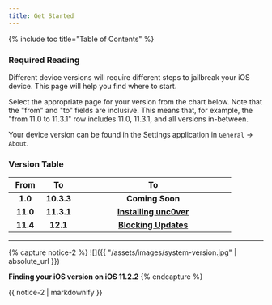 ```yaml
---
title: Get Started
---
```


{% include toc title="Table of Contents" %}

### Required Reading

Different device versions will require different steps to jailbreak your iOS device. This page will help you find where to start.

Select the appropriate page for your version from the chart below. Note that the "from" and "to" fields are inclusive. This means that, for example, the "from 11.0 to 11.3.1" row includes 11.0, 11.3.1, and all versions in-between.

Your device version can be found in the Settings application in `General` -> `About`.

### Version Table

<table>
  <colgroup>
    <col span="1" style="width: 15%;">
    <col span="1" style="width: 15%;">
    <col span="1" style="width: 70%;">
    <!--<col span="1" style="width: 25%;">
    <col span="1" style="width: 25%;">
    <col span="1" style="width: 30%;">-->
  </colgroup>
  <thead>
    <tr>
      <th style="text-align: center; font-weight: bold;">From</th>
      <th style="text-align: center; font-weight: bold;">To</th>
      <th style="text-align: center; font-weight: bold;">To</th>
      <!--<th style="text-align: center; font-weight: bold;">32-bit</th>
      <th style="text-align: center; font-weight: bold;">64-bit</th>
      <th style="text-align: center; font-weight: bold;">No Headphone Jack</th>-->
    </tr>
  </thead>
  <tbody>
    <!--<tr>
      <td style="text-align: center; font-weight: bold;">1.0</td>
      <td style="text-align: center; font-weight: bold;">9.1</td>
      <td style="text-align: center; font-weight: bold;" colspan="3">Coming Soon</td>
    </tr>
      <tr>
      <td style="text-align: center; font-weight: bold;">9.2</td>
      <td style="text-align: center; font-weight: bold;">9.3.3</td>
      <td style="text-align: center; font-weight: bold;">Coming Soon</td>
      <td style="text-align: center; font-weight: bold;"><a href="installing-pangu933">Installing Pangu933</a></td>
      <td style="text-align: center; font-weight: bold;">N/A</td>
    </tr>
      <tr>
      <td style="text-align: center; font-weight: bold;">10.0</td>
      <td style="text-align: center; font-weight: bold;">10.2</td>
      <td style="text-align: center; font-weight: bold;"><a href="installing-h3lix">Installing h3lix</a></td>
      <td style="text-align: center; font-weight: bold;"><a href="installing-yalu102">Installing Yalu</a></td>
      <td style="text-align: center; font-weight: bold;"><a href="installing-meridian">Installing Meridian</a></td>
    </tr>
  <tr>
      <td style="text-align: center; font-weight: bold;">10.2.1</td>
      <td style="text-align: center; font-weight: bold;">10.3.3</td>
      <td style="text-align: center; font-weight: bold;"><a href="installing-h3lix">Installing h3lix</a></td>
      <td style="text-align: center; font-weight: bold;"><a href="installing-doubleh3lix">Installing doubleh3lix</a></td>
      <td style="text-align: center; font-weight: bold;"><a href="installing-meridian">Installing Meridian</a></td>
    </tr>-->
    <tr>
      <td style="text-align: center; font-weight: bold;">1.0</td>
      <td style="text-align: center; font-weight: bold;">10.3.3</td>
      <td style="text-align: center; font-weight: bold;" colspan="1">Coming Soon</td>
    </tr>
    <tr>
      <td style="text-align: center; font-weight: bold;">11.0</td>
      <td style="text-align: center; font-weight: bold;">11.3.1</td>
      <!--<td style="text-align: center; font-weight: bold;">N/A</td>-->
      <td style="text-align: center; font-weight: bold;" colspan="1"><a href="installing-unc0ver">Installing unc0ver</a></td>
    </tr>
    <tr>
      <td style="text-align: center; font-weight: bold;">11.4</td>
      <td style="text-align: center; font-weight: bold;">12.1</td>
      <!--<td style="text-align: center; font-weight: bold;">N/A</td>-->
      <td style="text-align: center; font-weight: bold;" colspan="1"><a href="blocking-updates">Blocking Updates</a></td>
    </tr>
  </tbody>
</table>

---
{% capture notice-2 %}
![]({{ "/assets/images/system-version.jpg" | absolute_url }})

**Finding your iOS version on iOS 11.2.2**
{% endcapture %}

<div class="notice">{{ notice-2 | markdownify }}</div>

